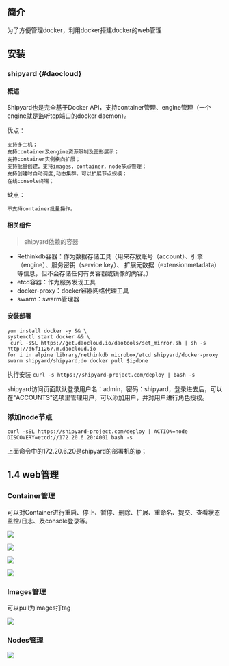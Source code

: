 ## 简介

为了方便管理docker，利用docker搭建docker的web管理

## 安装

### shipyard {#daocloud}

#### 概述

Shipyard也是完全基于Docker API，支持container管理、engine管理（一个engine就是监听tcp端口的docker daemon）。

优点：

```
支持多主机；
支持container及engine资源限制及图形展示；
支持container实例横向扩展；
支持批量创建，支持images，container，node节点管理；
支持创建时自动调度,动态集群，可以扩展节点规模；
在线console终端；
```

缺点：

```
不支持container批量操作。
```

#### 相关组件

> shipyard依赖的容器

* Rethinkdb容器：作为数据存储工具（用来存放账号（account）、引擎（engine）、服务密钥（service key）、 扩展元数据（extensionmetadata）等信息，但不会存储任何有关容器或镜像的内容。）
* etcd容器：作为服务发现工具
* docker-proxy：docker容器网络代理工具
* swarm：swarm管理器

#### 安装部署

```
yum install docker -y && \
systemctl start docker && \
 curl -sSL https://get.daocloud.io/daotools/set_mirror.sh | sh -s http://d6f11267.m.daocloud.io
for i in alpine library/rethinkdb microbox/etcd shipyard/docker-proxy swarm shipyard/shipyard;do docker pull $i;done
```

执行安装 `curl -s https://shipyard-project.com/deploy | bash -s`

shipyard访问页面默认登录用户名：admin，密码：shipyard，登录进去后，可以在"ACCOUNTS"选项里管理用户，可以添加用户，并对用户进行角色授权。

### 添加node节点

```
curl -sSL https://shipyard-project.com/deploy | ACTION=node DISCOVERY=etcd://172.20.6.20:4001 bash -s
```

上面命令中的172.20.6.20是shipyard的部署机的ip；

## 1.4 web管理

### Container管理

可以对Container进行重启、停止、暂停、删除、扩展、重命名、提交、查看状态监控/日志、及console登录等。

![](https://user-gold-cdn.xitu.io/2019/3/5/1694bd442bed296c?imageView2/0/w/1280/h/960/format/webp/ignore-error/1)

![](https://user-gold-cdn.xitu.io/2019/3/5/1694bd442c2d9897?imageView2/0/w/1280/h/960/format/webp/ignore-error/1)

![](https://user-gold-cdn.xitu.io/2019/3/5/1694bd442bec2b6f?imageView2/0/w/1280/h/960/format/webp/ignore-error/1)

![](https://user-gold-cdn.xitu.io/2019/3/5/1694bd442c600d6a?imageView2/0/w/1280/h/960/format/webp/ignore-error/1)

### Images管理

可以pull为images打tag

![](https://user-gold-cdn.xitu.io/2019/3/5/1694bd442c858b5b?imageView2/0/w/1280/h/960/format/webp/ignore-error/1)

### Nodes管理

![](https://user-gold-cdn.xitu.io/2019/3/5/1694bd442d8452bf?imageView2/0/w/1280/h/960/format/webp/ignore-error/1)

